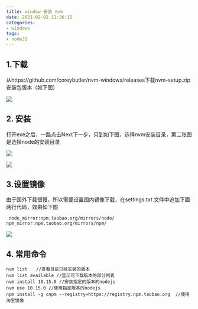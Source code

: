```yaml
---
title: window 安装 nvm
date: 2021-02-02 11:36:15
categories:
- windows
tags:
- nodeJS
---
```


## 1.下载

从https://github.com/coreybutler/nvm-windows/releases下载nvm-setup.zip安装包版本（如下图）

![](https://19-blog.oss-cn-shenzhen.aliyuncs.com/20210309095944.png)

## 2. 安装

打开exe之后，一路点击Next下一步，只到如下图，选择nvm安装目录，第二张图是选择node的安装目录

![](https://19-blog.oss-cn-shenzhen.aliyuncs.com/20210309100010.png)

![](https://19-blog.oss-cn-shenzhen.aliyuncs.com/20210309100050.png)

## 3.设置镜像

由于国外下载很慢，所以需要设置国内镜像下载，在settings.txt 文件中追加下面两行代码，效果如下图

` node_mirror:npm.taobao.org/mirrors/node/`
`npm_mirror:npm.taobao.org/mirrors/npm/`

![](https://19-blog.oss-cn-shenzhen.aliyuncs.com/20210309100113.png)

## 4. 常用命令

```shell
nvm list　　//查看目前已经安装的版本
nvm list available //显示可下载版本的部分列表
nvm install 10.15.0 //安装指定的版本的nodejs
nvm use 10.15.0 //使用指定版本的nodejs
npm install -g cnpm --registry=https://registry.npm.taobao.org  //使用淘宝镜像
```

